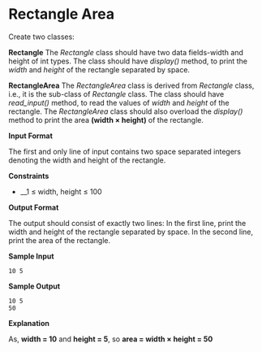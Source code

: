 # Rectangle Area

Create two classes:

**Rectangle**
The *Rectangle* class should have two data fields-width and height of int types. The class should have
*display()* method, to print the *width* and *height* of the rectangle separated by space.

**RectangleArea**
The *RectangleArea* class is derived from *Rectangle* class, i.e., it is the sub-class of *Rectangle* class. The class should have *read_input()* method, to read the values of *width* and *height* of the rectangle. The
*RectangleArea* class should also overload the *display()* method to print the area __(width &times; height)__ of the rectangle.

**Input Format**

The first and only line of input contains two space separated integers denoting the width and height of the
rectangle.

**Constraints**
* __1 &le; width, height &le; 100  

**Output Format**

The output should consist of exactly two lines:
In the first line, print the width and height of the rectangle separated by space.
In the second line, print the area of the rectangle.

**Sample Input**

```
10 5
```
**Sample Output**

```
10 5
50
```
**Explanation**

As, __width = 10__ and __height = 5__, so __area = width &times; height = 50__


